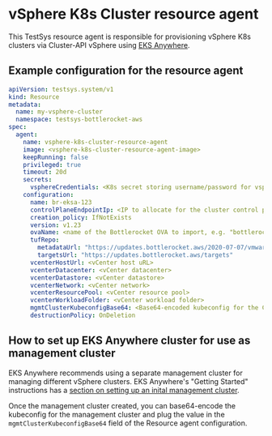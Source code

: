 # vSphere K8s Cluster resource agent

This TestSys resource agent is responsible for provisioning vSphere K8s clusters via Cluster-API vSphere using [EKS Anywhere](https://github.com/aws/eks-anywhere).

## Example configuration for the resource agent

```yaml
apiVersion: testsys.system/v1
kind: Resource
metadata:
  name: my-vsphere-cluster
  namespace: testsys-bottlerocket-aws
spec:
  agent:
    name: vsphere-k8s-cluster-resource-agent
    image: <vsphere-k8s-cluster-resource-agent-image>
    keepRunning: false
    privileged: true
    timeout: 20d
    secrets:
      vsphereCredentials: <K8s secret storing username/password for vsphere API>
    configuration:
      name: br-eksa-123
      controlPlaneEndpointIp: <IP to allocate for the cluster control plane endpoint>
      creation_policy: IfNotExists
      version: v1.23
      ovaName: <name of the Bottlerocket OVA to import, e.g. "bottlerocket-vmware-k8s-1.23-x86_64-v1.10.1.ova">
      tufRepo:
        metadataUrl: "https://updates.bottlerocket.aws/2020-07-07/vmware-k8s-1.23/x86_64/"
        targetsUrl: "https://updates.bottlerocket.aws/targets"
      vcenterHostUrl: <vCenter host uRL>
      vcenterDatacenter: <vCenter datacenter>
      vcenterDatastore: <vCenter datastore>
      vcenterNetwork: <vCenter network>
      vcenterResourcePool: <vCenter resource pool>
      vcenterWorkloadFolder: <vCenter workload folder>
      mgmtClusterKubeconfigBase64: <Base64-encoded kubeconfig for the CAPI management cluster used to deploy the vSphere cluster>
      destructionPolicy: OnDeletion
```

## How to set up EKS Anywhere cluster for use as management cluster

EKS Anywhere recommends using a separate management cluster for managing different vSphere clusters.
EKS Anywhere's "Getting Started" instructions has a [section on setting up an inital management cluster](https://anywhere.eks.amazonaws.com/docs/getting-started/production-environment/vsphere-getstarted/#create-an-initial-cluster).

Once the management cluster created, you can base64-encode the kubeconfig for the management cluster and plug the value in the `mgmtClusterKubeconfigBase64` field of the Resource agent configuration.
